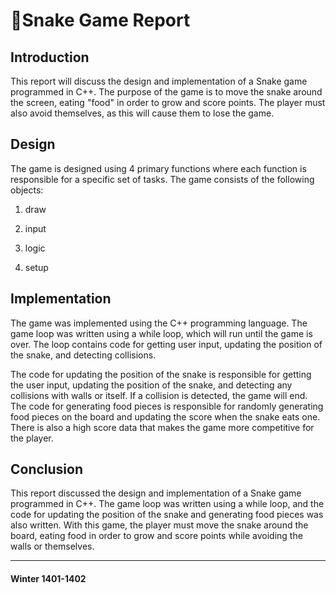# :snake:Snake Game Report

## Introduction

This report will discuss the design and implementation of a Snake game programmed in C++. The purpose of the game is to move the snake around the screen, eating "food" in order to grow and score points. The player must also avoid themselves, as this will cause them to lose the game.

## Design

The game is designed using 4 primary functions where each function is responsible for a specific set of tasks. The game consists of the following objects:

1. draw

2. input

3. logic

4. setup

   

## Implementation

The game was implemented using the C++ programming language. The game loop was written using a while loop, which will run until the game is over. The loop contains code for getting user input, updating the position of the snake, and detecting collisions.

The code for updating the position of the snake is responsible for getting the user input, updating the position of the snake, and detecting any collisions with walls or itself. If a collision is detected, the game will end. The code for generating food pieces is responsible for randomly generating food pieces on the board and updating the score when the snake eats one. There is also a high score data that makes the game more competitive for the player.

## Conclusion

This report discussed the design and implementation of a Snake game programmed in C++. The game loop was written using a while loop, and the code for updating the position of the snake and generating food pieces was also written. With this game, the player must move the snake around the board, eating food in order to grow and score points while avoiding the walls or themselves.

----

#### Winter 1401-1402

